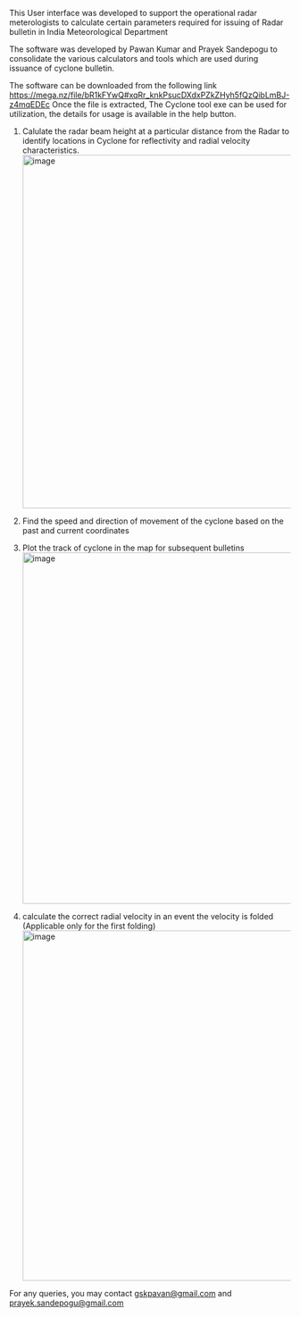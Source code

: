This User interface was developed to support the operational radar meterologists to calculate 
certain parameters required for issuing of Radar bulletin in India Meteorological Department

The software was developed by Pawan Kumar and Prayek Sandepogu to consolidate the various calculators and tools
which are used during issuance of cyclone bulletin. 

The software can be downloaded from the following link https://mega.nz/file/bR1kFYwQ#xqRr_knkPsucDXdxPZkZHyh5fQzQibLmBJ-z4mqEDEc
Once the file is extracted, The Cyclone tool exe can be used for utilization, the details for usage is available in the help button.

1) Calulate the radar beam height at a particular distance from the Radar to identify locations in Cyclone for
   reflectivity and radial velocity characteristics.
   <img width="597" height="633" alt="image" src="https://github.com/user-attachments/assets/3a97932a-3fe8-4623-b836-995785ab205f" />

3) Find the speed and direction of movement of the cyclone based on the past and current coordinates
4) Plot the track of cyclone in the map for subsequent bulletins
   <img width="599" height="629" alt="image" src="https://github.com/user-attachments/assets/81445595-f8b5-4d2d-bc97-a35dd4ceabf6" />

6) calculate the correct radial velocity in an event the velocity is folded (Applicable only for the first folding)
   <img width="595" height="627" alt="image" src="https://github.com/user-attachments/assets/07aa1673-cf47-4b39-8566-15ae37f36244" />

For any queries, you may contact gskpavan@gmail.com and prayek.sandepogu@gmail.com

